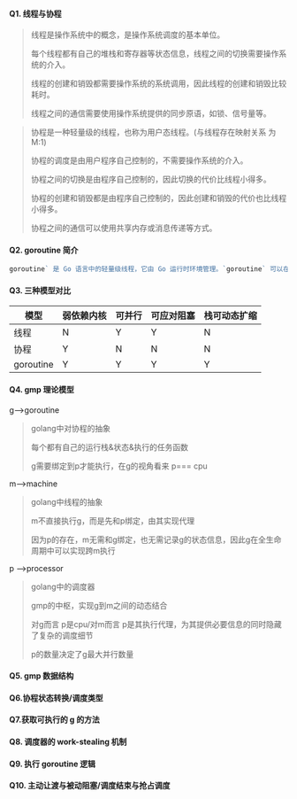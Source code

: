 #### Q1. 线程与协程

> 线程是操作系统中的概念，是操作系统调度的基本单位。
>
> 每个线程都有自己的堆栈和寄存器等状态信息，线程之间的切换需要操作系统的介入。
>
> 线程的创建和销毁都需要操作系统的系统调用，因此线程的创建和销毁比较耗时。
>
> 线程之间的通信需要使用操作系统提供的同步原语，如锁、信号量等。

> 协程是一种轻量级的线程，也称为用户态线程。(与线程存在映射关系 为M:1)
>
> 协程的调度是由用户程序自己控制的，不需要操作系统的介入。
>
> 协程之间的切换是由程序自己控制的，因此切换的代价比线程小得多。
>
> 协程的创建和销毁都是由程序自己控制的，因此创建和销毁的代价也比线程小得多。
>
> 协程之间的通信可以使用共享内存或消息传递等方式。

#### Q2. goroutine 简介

```go
goroutine` 是 Go 语言中的轻量级线程，它由 Go 运行时环境管理。`goroutine` 可以在单个线程上运行，因此创建和销毁 `goroutine` 的成本很低。Go 语言的并发模型是基于 `goroutine` 和通道（channel）的，这使得编写并发程序变得更加容易和直观。在 Go 语言中，可以使用 `go` 关键字来启动一个新的 `goroutine
```

#### Q3. 三种模型对比

| 模型      | 弱依赖内核 | 可并行 | 可应对阻塞 | 栈可动态扩缩 |
| --------- | ---------- | ------ | ---------- | ------------ |
| 线程      | N          | Y      | Y          | N            |
| 协程      | Y          | N      | N          | N            |
| goroutine | Y          | Y      | Y          | Y            |

#### Q4. gmp 理论模型

g-->goroutine

> golang中对协程的抽象
>
> 每个都有自己的运行栈&状态&执行的任务函数
>
> g需要绑定到p才能执行，在g的视角看来 p=== cpu

m-->machine

>golang中线程的抽象
>
>m不直接执行g，而是先和p绑定，由其实现代理
>
>因为p的存在，m无需和g绑定，也无需记录g的状态信息，因此g在全生命周期中可以实现跨m执行

p -->processor

> golang中的调度器
>
> gmp的中枢，实现g到m之间的动态结合
>
> 对g而言 p是cpu/对m而言 p是其执行代理，为其提供必要信息的同时隐藏了复杂的调度细节
>
> p的数量决定了g最大并行数量

#### Q5. gmp 数据结构



#### Q6.协程状态转换/调度类型



#### Q7.获取可执行的 g 的方法



#### Q8. 调度器的 work-stealing 机制



#### Q9. 执行 goroutine 逻辑



#### Q10. 主动让渡与被动阻塞/调度结束与抢占调度









